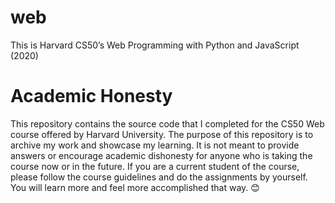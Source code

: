 # web
This is Harvard CS50’s Web Programming with Python and JavaScript (2020)

# Academic Honesty
This repository contains the source code that I completed for the CS50 Web course offered by Harvard University. The purpose of this repository is to archive my work and showcase my learning. It is not meant to provide answers or encourage academic dishonesty for anyone who is taking the course now or in the future. If you are a current student of the course, please follow the course guidelines and do the assignments by yourself. You will learn more and feel more accomplished that way. 😊
